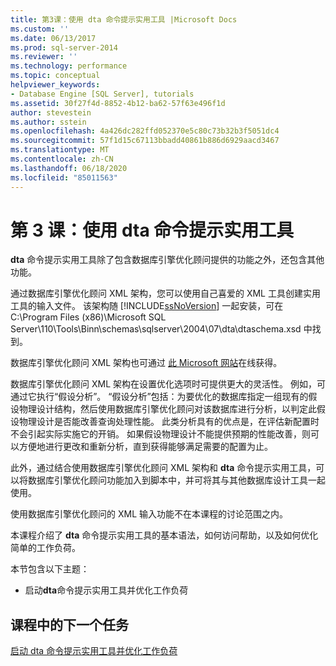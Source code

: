 ```yaml
---
title: 第3课：使用 dta 命令提示实用工具 |Microsoft Docs
ms.custom: ''
ms.date: 06/13/2017
ms.prod: sql-server-2014
ms.reviewer: ''
ms.technology: performance
ms.topic: conceptual
helpviewer_keywords:
- Database Engine [SQL Server], tutorials
ms.assetid: 30f27f4d-8852-4b12-ba62-57f63e496f1d
author: stevestein
ms.author: sstein
ms.openlocfilehash: 4a426dc282ffd052370e5c80c73b32b3f5051dc4
ms.sourcegitcommit: 57f1d15c67113bbadd40861b886d6929aacd3467
ms.translationtype: MT
ms.contentlocale: zh-CN
ms.lasthandoff: 06/18/2020
ms.locfileid: "85011563"
---
```

# <a name="lesson-3-using-the-dta-command-prompt-utility"></a>第 3 课：使用 dta 命令提示实用工具
  **dta** 命令提示实用工具除了包含数据库引擎优化顾问提供的功能之外，还包含其他功能。  
  
 通过数据库引擎优化顾问 XML 架构，您可以使用自己喜爱的 XML 工具创建实用工具的输入文件。 该架构随 [!INCLUDE[ssNoVersion](../../includes/ssnoversion-md.md)] 一起安装，可在 C:\Program Files (x86)\Microsoft SQL Server\110\Tools\Binn\schemas\sqlserver\2004\07\dta\dtaschema.xsd 中找到。  
  
 数据库引擎优化顾问 XML 架构也可通过 [此 Microsoft 网站](https://go.microsoft.com/fwlink/?linkid=43100&clcid=0x409)在线获得。  
  
 数据库引擎优化顾问 XML 架构在设置优化选项时可提供更大的灵活性。 例如，可通过它执行“假设分析”。 “假设分析”包括：为要优化的数据库指定一组现有的假设物理设计结构，然后使用数据库引擎优化顾问对该数据库进行分析，以判定此假设物理设计是否能改善查询处理性能。 此类分析具有的优点是，在评估新配置时不会引起实际实施它的开销。 如果假设物理设计不能提供预期的性能改善，则可以方便地进行更改和重新分析，直到获得能够满足需要的配置为止。  
  
 此外，通过结合使用数据库引擎优化顾问 XML 架构和 **dta** 命令提示实用工具，可以将数据库引擎优化顾问功能加入到脚本中，并可将其与其他数据库设计工具一起使用。  
  
 使用数据库引擎优化顾问的 XML 输入功能不在本课程的讨论范围之内。  
  
 本课程介绍了 **dta** 命令提示实用工具的基本语法，如何访问帮助，以及如何优化简单的工作负荷。  
  
 本节包含以下主题：  
  
-   启动**dta**命令提示实用工具并优化工作负荷  
  
## <a name="next-task-in-lesson"></a>课程中的下一个任务  
 [启动 dta 命令提示实用工具并优化工作负荷](lesson-1-1-tuning-a-workload.md)  
  
  
